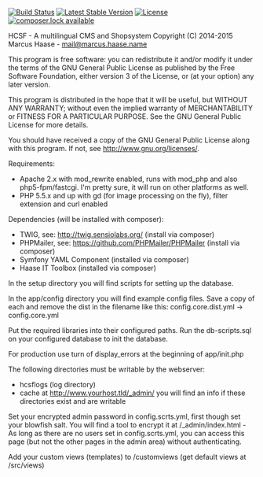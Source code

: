 [![Build Status](https://travis-ci.org/HaaseIT/HCSF.svg?branch=master)](https://travis-ci.org/HaaseIT/HCSF) [![Latest Stable Version](https://poser.pugx.org/haaseit/hcsf/version)](https://packagist.org/packages/haaseit/hcsf) [![License](https://poser.pugx.org/haaseit/hcsf/license)](https://packagist.org/packages/haaseit/hcsf) [![composer.lock available](https://poser.pugx.org/haaseit/hcsf/composerlock)](https://packagist.org/packages/haaseit/hcsf)

HCSF - A multilingual CMS and Shopsystem
Copyright (C) 2014-2015  Marcus Haase - mail@marcus.haase.name

This program is free software: you can redistribute it and/or modify
it under the terms of the GNU General Public License as published by
the Free Software Foundation, either version 3 of the License, or
(at your option) any later version.

This program is distributed in the hope that it will be useful,
but WITHOUT ANY WARRANTY; without even the implied warranty of
MERCHANTABILITY or FITNESS FOR A PARTICULAR PURPOSE.  See the
GNU General Public License for more details.

You should have received a copy of the GNU General Public License
along with this program.  If not, see <http://www.gnu.org/licenses/>.

Requirements:
- Apache 2.x with mod_rewrite enabled, runs with mod_php and also php5-fpm/fastcgi. I'm pretty sure, it will run on other platforms as well.
- PHP 5.5.x and up with gd (for image processing on the fly), filter extension and curl enabled

Dependencies (will be installed with composer):
- TWIG, see: http://twig.sensiolabs.org/ (install via composer)
- PHPMailer, see: https://github.com/PHPMailer/PHPMailer (install via composer)
- Symfony YAML Component (installed via composer)
- Haase IT Toolbox (installed via composer)

In the setup directory you will find scripts for setting up the database.

In the app/config directory you will find example config files.
Save a copy of each and remove the dist in the filename
like this: config.core.dist.yml -> config.core.yml

Put the required libraries into their configured paths.
Run the db-scripts.sql on your configured database to init the database.

For production use turn of display_errors at the beginning of app/init.php

The following directories must be writable by the webserver:
- hcsflogs (log directory)
- cache
at http://www.yourhost.tld/_admin/ you will find an info if these directories exist
and are writable

Set your encrypted admin password in config.scrts.yml, first though set your blowfish salt.
You will find a tool to encrypt it at /_admin/index.html - As long as there are no users set
in config.scrts.yml, you can access this page (but not the other pages in the admin area)
without authenticating.

Add your custom views (templates) to /customviews (get default views at /src/views)
